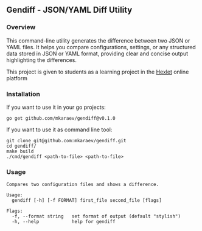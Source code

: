 ## Gendiff - JSON/YAML Diff Utility

### Overview
This command-line utility generates the difference between two JSON or YAML files. It helps you compare configurations, settings, or any structured data stored in JSON or YAML format, providing clear and concise output highlighting the differences.

This project is given to students as a learning project in the [Hexlet](https://ru.hexlet.io/) online platform

### Installation

If you want to use it in your go projects:
```
go get github.com/mkaraev/gendiff@v0.1.0
```

If you want to use it as command line tool:
```
git clone git@github.com:mkaraev/gendiff.git
cd gendiff/
make build
./cmd/gendiff <path-to-file> <path-to-file>
```


### Usage
```
Compares two configuration files and shows a difference.

Usage:
  gendiff [-h] [-f FORMAT] first_file second_file [flags]

Flags:
  -f, --format string   set format of output (default "stylish")
  -h, --help            help for gendiff
```

